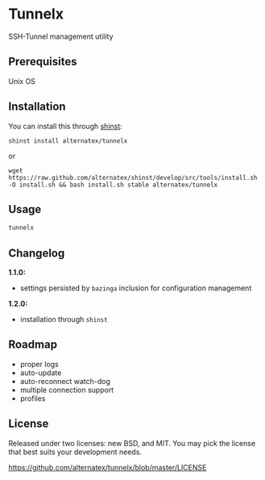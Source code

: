 Tunnelx
=============

SSH-Tunnel management utility

Prerequisites
-------------

Unix OS

Installation
-------------

You can install this through [shinst](https://github.com/alternatex/shinst):

`shinst install alternatex/tunnelx`

or

`wget https://raw.github.com/alternatex/shinst/develop/src/tools/install.sh -O install.sh && bash install.sh stable alternatex/tunnelx`

Usage
-------------

```bash
tunnelx
```

Changelog
-------------
**1.1.0:**<br/>
* settings persisted by `bazinga` inclusion for configuration management

**1.2.0:**<br/>
* installation through `shinst` 

Roadmap
-------------
- proper logs
- auto-update
- auto-reconnect watch-dog
- multiple connection support 
- profiles 

License
-------------
Released under two licenses: new BSD, and MIT. You may pick the
license that best suits your development needs.

https://github.com/alternatex/tunnelx/blob/master/LICENSE
